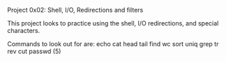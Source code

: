 Project 0x02: Shell, I/O, Redirections and filters

This project looks to practice using the shell, I/O redirections, and special characters.

Commands to look out for are:
	echo		cat		head		tail		find
	wc		sort		uniq		grep		tr
	rev		cut		passwd (5)
